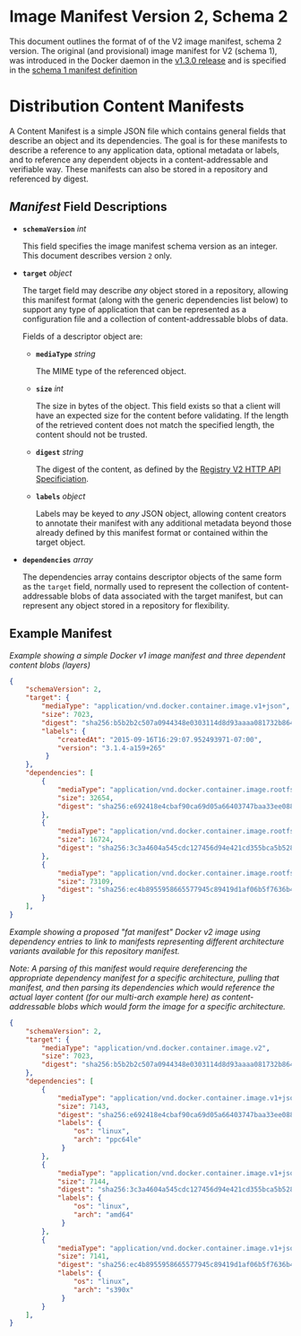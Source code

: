 # Image Manifest Version 2, Schema 2

This document outlines the format of of the V2 image manifest, schema 2 version.
The original (and provisional) image manifest for V2 (schema 1), was introduced
in the Docker daemon in the [v1.3.0
release](https://github.com/docker/docker/commit/9f482a66ab37ec396ac61ed0c00d59122ac07453)
and is specified in the [schema 1 manifest definition](./manifest-v2-1.md)

# Distribution Content Manifests

A Content Manifest is a simple JSON file which contains general fields that
describe an object and its dependencies. The goal is for these manifests to
describe a reference to any application data, optional metadata or labels, and
to reference any dependent objects in a content-addressable and verifiable way.
These manifests can also be stored in a repository and referenced by digest.

## *Manifest* Field Descriptions

- **`schemaVersion`** *int*
	
   This field specifies the image manifest schema version as an integer. This
   document describes version `2` only.

- **`target`** *object*

    The target field may describe *any* object stored in a repository, allowing
    this manifest format (along with the generic dependencies list below) to
    support any type of application that can be represented as a configuration
    file and a collection of content-addressable blobs of data.

    Fields of a descriptor object are:
    
    - **`mediaType`** *string*
    
        The MIME type of the referenced object.
    
    - **`size`** *int*
    
        The size in bytes of the object. This field exists so that a client
        will have an expected size for the content before validating. If the
        length of the retrieved content does not match the specified length,
        the content should not be trusted.
    
    - **`digest`** *string*

        The digest of the content, as defined by the
        [Registry V2 HTTP API Specificiation](https://docs.docker.com/registry/spec/api/#digest-parameter).

	- **`labels`** *object*

        Labels may be keyed to *any* JSON object, allowing content creators to
        annotate their manifest with any additional metadata beyond those already
        defined by this manifest format or contained within the target object. 

- **`dependencies`** *array*
	
    The dependencies array contains descriptor objects of the same form as the
    `target` field, normally used to represent the collection of content-addressable
    blobs of data associated with the target manifest, but can represent any
    object stored in a repository for flexibility.

## Example Manifest

*Example showing a simple Docker v1 image manifest and three dependent content blobs (layers)*

```json
{
    "schemaVersion": 2,
    "target": {
        "mediaType": "application/vnd.docker.container.image.v1+json",
        "size": 7023,
        "digest": "sha256:b5b2b2c507a0944348e0303114d8d93aaaa081732b86451d9bce1f432a537bc7",
        "labels": {
            "createdAt": "2015-09-16T16:29:07.952493971-07:00",
            "version": "3.1.4-a159+265"
         }
    },
    "dependencies": [
        {
            "mediaType": "application/vnd.docker.container.image.rootfs.diff+x-tar",
            "size": 32654,
            "digest": "sha256:e692418e4cbaf90ca69d05a66403747baa33ee08806650b51fab815ad7fc331f"
        },
        {
            "mediaType": "application/vnd.docker.container.image.rootfs.diff+x-tar",
            "size": 16724,
            "digest": "sha256:3c3a4604a545cdc127456d94e421cd355bca5b528f4a9c1905b15da2eb4a4c6b"
        },
        {
            "mediaType": "application/vnd.docker.container.image.rootfs.diff+x-tar",
            "size": 73109,
            "digest": "sha256:ec4b8955958665577945c89419d1af06b5f7636b4ac3da7f12184802ad867736"
        }
    ],
}
```
*Example showing a proposed "fat manifest" Docker v2 image using dependency entries to link
to manifests representing different architecture variants available for this repository manifest.*

*Note: A parsing of this manifest would require dereferencing the appropriate dependency manifest
for a specific architecture, pulling that manifest, and then parsing its dependencies which would
reference the actual layer content (for our multi-arch example here) as content-addressable blobs
which would form the image for a specific architecture.*

```json
{
    "schemaVersion": 2,
    "target": {
        "mediaType": "application/vnd.docker.container.image.v2",
        "size": 7023,
        "digest": "sha256:b5b2b2c507a0944348e0303114d8d93aaaa081732b86451d9bce1f432a537bc7"
    },
    "dependencies": [
        {
            "mediaType": "application/vnd.docker.container.image.v1+json",
            "size": 7143,
            "digest": "sha256:e692418e4cbaf90ca69d05a66403747baa33ee08806650b51fab815ad7fc331f",
            "labels": {
                "os": "linux",
                "arch": "ppc64le"
             }
        },
        {
            "mediaType": "application/vnd.docker.container.image.v1+json",
            "size": 7144,
            "digest": "sha256:3c3a4604a545cdc127456d94e421cd355bca5b528f4a9c1905b15da2eb4a4c6b",
            "labels": {
                "os": "linux",
                "arch": "amd64"
             }
        },
        {
            "mediaType": "application/vnd.docker.container.image.v1+json",
            "size": 7141,
            "digest": "sha256:ec4b8955958665577945c89419d1af06b5f7636b4ac3da7f12184802ad867736",
            "labels": {
                "os": "linux",
                "arch": "s390x"
             }
        }
    ],
}
```
